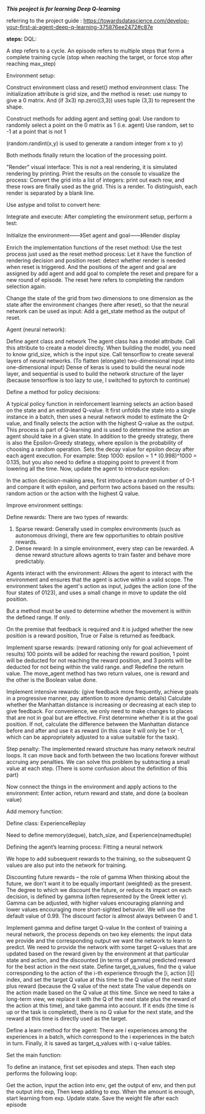 ***This peoject is for learning Deep Q-learning***

referring to the project guide : https://towardsdatascience.com/develop-your-first-ai-agent-deep-q-learning-375876ee2472#c87e

**steps:**
DQL:

A step refers to a cycle. An episode refers to multiple steps that form a complete training cycle (stop when reaching the target, or force stop after reaching max_step)

Environment setup:

Construct environment class and reset() method
environment class:
The initialization attribute is grid size, and the method is reset: use numpy to give a 0 matrix. And (if 3x3) np.zero((3,3)) uses tuple (3,3) to represent the shape.


Construct methods for adding agent and setting goal:
Use random to randomly select a point on the 0 matrix as 1 (i.e. agent)
Use random, set to -1 at a point that is not 1

(random.randint(x,y) is used to generate a random integer from x to y)

Both methods finally return the location of the processing point.

"Render" visual interface:
This is not a real rendering, it is simulated rendering by printing. Print the results on the console to visualize the process:
Convert the grid into a list of integers: print out each row, and these rows are finally used as the grid. This is a render. To distinguish, each render is separated by a blank line.


Use astype and tolist to convert here:





Integrate and execute:
After completing the environment setup, perform a test:

Initialize the environment——》Set agent and goal——》Render display


Enrich the implementation functions of the reset method:
Use the test process just used as the reset method process:
Let it have the function of rendering decision and position reset: detect whether render is needed when reset is triggered. And the positions of the agent and goal are assigned by add agent and add goal to complete the reset and prepare for a new round of episode. The reset here refers to completing the random selection again.

Change the state of the grid from two dimensions to one dimension as the state after the environment changes (here after reset), so that the neural network can be used as input:
Add a get_state method as the output of reset.


Agent (neural network):

Define agent class and network
The agent class has a model attribute. Call this attribute to create a model directly.
When building the model, you need to know grid_size, which is the input size.
Call tensorflow to create several layers of neural networks. (To flatten (elongate) two-dimensional input into one-dimensional input)
Dense of keras is used to build the neural node layer, and sequential is used to build the network structure of the layer (because tensorflow is too lazy to use, I switched to pytorch to continue)

Define a method for policy decisions:

A typical policy function in reinforcement learning selects an action based on the state and an estimated Q-value. It first unfolds the state into a single instance in a batch, then uses a neural network model to estimate the Q-value, and finally selects the action with the highest Q-value as the output. This process is part of Q-learning and is used to determine the action an agent should take in a given state.
In addition to the greedy strategy, there is also the Epsilon-Greedy strategy, where epsilon is the probability of choosing a random operation. Sets the decay value for epsilon decay after each agent execution. For example: Step 1000: epsilon = 1 * (0.998)^1000 = 0.135, but you also need to define a stopping point to prevent it from lowering all the time.
Now, update the agent to introduce epsilon:

In the action decision-making area, first introduce a random number of 0-1 and compare it with epsilon, and perform two actions based on the results: random action or the action with the highest Q value.


Improve environment settings:

Define rewards:
  There are two types of rewards:
1. Sparse reward: Generally used in complex environments (such as autonomous driving), there are few opportunities to obtain positive rewards.
2. Dense reward: In a simple environment, every step can be rewarded.
A dense reward structure allows agents to train faster and behave more predictably.


Agents interact with the environment:
Allows the agent to interact with the environment and ensures that the agent is active within a valid scope. The environment takes the agent's action as input, judges the action (one of the four states of 0123), and uses a small change in move to update the old position.

But a method must be used to determine whether the movement is within the defined range. If only.

On the premise that feedback is required and it is judged whether the new position is a reward position, True or False is returned as feedback.

Implement sparse rewards: (reward rationing only for goal achievement of results)
100 points will be added for reaching the reward position, 1 point will be deducted for not reaching the reward position, and 3 points will be deducted for not being within the valid range.
and! Redefine the return value. The move_agent method has two return values, one is reward and the other is the Boolean value done.

Implement intensive rewards: (give feedback more frequently, achieve goals in a progressive manner, pay attention to more dynamic details)
Calculate whether the Manhattan distance is increasing or decreasing at each step to give feedback.
For convenience, we only need to make changes to places that are not in goal but are effective. First determine whether it is at the goal position. If not, calculate the difference between the Manhattan distance before and after and use it as reward (in this case it will only be 1 or -1, which can be appropriately adjusted to a value suitable for the task).

Step penalty:
The implemented reward structure has many network neutral loops. It can move back and forth between the two locations forever without accruing any penalties. We can solve this problem by subtracting a small value at each step. (There is some confusion about the definition of this part)





Now connect the things in the environment and apply actions to the environment:
Enter action, return reward and state, and done (a boolean value)


Add memory function:

Define class: ExperienceReplay

Need to define memory(deque), batch_size, and Experience(namedtuple)



Defining the agent’s learning process: Fitting a neural network

We hope to add subsequent rewards to the training, so the subsequent Q values are also put into the network for training.


Discounting future rewards – the role of gamma
When thinking about the future, we don't want it to be equally important (weighted) as the present. The degree to which we discount the future, or reduce its impact on each decision, is defined by gamma (often represented by the Greek letter γ).
Gamma can be adjusted, with higher values encouraging planning and lower values encouraging more short-sighted behavior. We will use the default value of 0.99. The discount factor is almost always between 0 and 1.

Implement gamma and define target Q-value
In the context of training a neural network, the process depends on two key elements: the input data we provide and the corresponding output we want the network to learn to predict.
We need to provide the network with some target Q-values that are updated based on the reward given by the environment at that particular state and action, and the discounted (in terms of gamma) predicted reward for the best action in the next state.
Define target_q_values, find the q value corresponding to the action of the i-th experience through the [i, action [i]] index, and set the target Q value at this time to the Q value of the next state plus reward (because the Q value of the next state The value depends on the action made based on the Q value at this time. Since we need to take a long-term view, we replace it with the Q of the next state plus the reward of the action at this time), and take gamma into account. If it ends (the time is up or the task is completed), there is no Q value for the next state, and the reward at this time is directly used as the target.



Define a learn method for the agent:
There are i experiences among the experiences in a batch, which correspond to the i experiences in the batch in turn. Finally, it is saved as target_q_values with i q-value tables.




Set the main function:

To define an instance, first set episodes and steps. Then each step performs the following loop:

Get the action, input the action into env, get the output of env, and then put the output into exp,
Then keep adding to exp. When the amount is enough, start learning from exp.
Update state. Save the weight file after each episode
